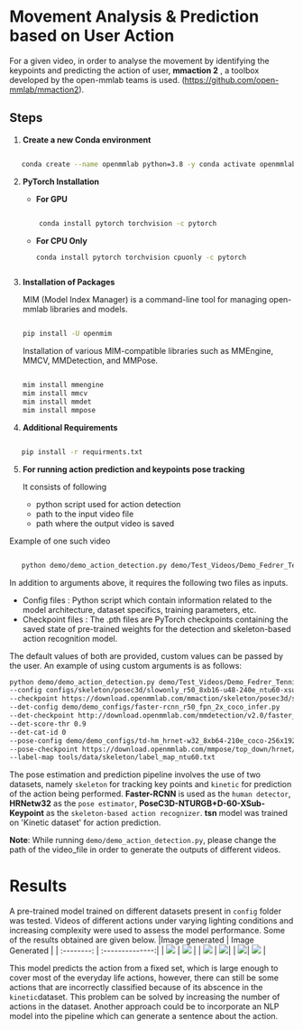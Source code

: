 # Movement Analysis & Prediction based on User Action 

For a given video, in order to analyse the movement by identifying the keypoints and predicting the action of user, **mmaction 2** , a toolbox developed by the open-mmlab teams is used. (https://github.com/open-mmlab/mmaction2).


## Steps

1.  **Create a new Conda environment**
```bash

   conda create --name openmmlab python=3.8 -y conda activate openmmlab

```

2. **PyTorch Installation** </br>

     - **For GPU**
      ```bash

          conda install pytorch torchvision -c pytorch
      
      ```
   - **For CPU Only**
    
     ```bash
     conda install pytorch torchvision cpuonly -c pytorch 
    ```
3. **Installation of Packages**
   
   MIM (Model Index Manager) is a command-line tool for managing open-mmlab libraries and models.
   ```bash
   
   pip install -U openmim
   
    ```
   Installation of various MIM-compatible libraries such as MMEngine, MMCV, MMDetection, and MMPose.
    ```bash
    
   mim install mmengine
   mim install mmcv
   mim install mmdet
   mim install mmpose
    
   ```
    
5. **Additional Requirements**
 ```bash

    pip install -r requirments.txt

 ```
5. **For running action prediction and keypoints pose tracking**

     It consists of following
   - python script used for action detection
   - path to the input video file
   - path where the output video is saved
     
 Example of one such video
     
 ```bash

    python demo/demo_action_detection.py demo/Test_Videos/Demo_Fedrer_Tennis.mp4 demo/Test_Video_Results/Demo_Fedrer_Tennis_Out.mp4

 ```

In addition to arguments above, it requires the following two files as inputs.

- Config files : Python script which contain information related to the model architecture, dataset specifics, training parameters, etc.
- Checkpoint files : The .pth files are PyTorch checkpoints containing the saved state of pre-trained weights for the detection and skeleton-based action recognition model.

The default values of both are provided, custom values can be passed by the user.
An example of using custom arguments is as follows:
```bash
python demo/demo_action_detection.py demo/Test_Videos/Demo_Fedrer_Tennis.mp4 demo/Test_Video_Results/Demo_Fedrer_Tennis_Out.mp4 
--config configs/skeleton/posec3d/slowonly_r50_8xb16-u48-240e_ntu60-xsub-keypoint.py
--checkpoint https://download.openmmlab.com/mmaction/skeleton/posec3d/slowonly_r50_u48_240e_ntu60_xsub_keypoint/slowonly_r50_u48_240e_ntu60_xsub_keypoint-f3adabf1.pth
--det-config demo/demo_configs/faster-rcnn_r50_fpn_2x_coco_infer.py
--det-checkpoint http://download.openmmlab.com/mmdetection/v2.0/faster_rcnn/faster_rcnn_r50_fpn_2x_coco/faster_rcnn_r50_fpn_2x_coco_bbox_mAP-0.384_20200504_210434-a5d8aa15.pth
--det-score-thr 0.9
--det-cat-id 0
--pose-config demo/demo_configs/td-hm_hrnet-w32_8xb64-210e_coco-256x192_infer.py
--pose-checkpoint https://download.openmmlab.com/mmpose/top_down/hrnet/hrnet_w32_coco_256x192-c78dce93_20200708.pth
--label-map tools/data/skeleton/label_map_ntu60.txt
```


The pose estimation and prediction pipeline involves the use of two datasets, namely `skeleton` for tracking key points and `kinetic` for prediction of the action being performed. **Faster-RCNN** is used as the `human detector`, **HRNetw32** as the `pose estimator`, **PoseC3D-NTURGB+D-60-XSub-Keypoint** as the `skeleton-based action recognizer`. **tsn** model was trained on 'Kinetic dataset' for action prediction.

**Note**: While running `demo/demo_action_detection.py`, please change the path of the video_file in order to generate the outputs of different videos.



# Results

A pre-trained model trained on different datasets present in `config` folder was tested. Videos of different actions under varying lighting conditions and increasing complexity were used to assess the model performance. Some of the results obtained are given below.
|Image generated | Image Generated |
| :--------: | :--------------:|
| ![](https://github.com/rahul-sharma-robotics/fanplay-iot-submission/blob/main/Question_1_Movement_Analysis_and_Prediction/mmaction_reduced/assets/Demo_Fedrer_Tennis_Out.gif?raw=true)  |  ![](https://github.com/rahul-sharma-robotics/fanplay-iot-submission/blob/main/Question_1_Movement_Analysis_and_Prediction/mmaction_reduced/assets/Demo_Rahul_PushUp_Out.gif?raw=true)   |
| ![](https://github.com/rahul-sharma-robotics/fanplay-iot-submission/blob/main/Question_1_Movement_Analysis_and_Prediction/mmaction_reduced/assets/Demo_Laxmi_Basketball_Out.gif?raw=true)  |  ![](https://github.com/rahul-sharma-robotics/fanplay-iot-submission/blob/main/Question_1_Movement_Analysis_and_Prediction/mmaction_reduced/assets/Demo_Omkar_Juggling_Out.gif?raw=true)|
| ![](https://github.com/rahul-sharma-robotics/fanplay-iot-submission/blob/main/Question_1_Movement_Analysis_and_Prediction/mmaction_reduced/assets/Demo_Rahul_Drinking_Out.gif?raw=true)|  ![](https://github.com/rahul-sharma-robotics/fanplay-iot-submission/blob/main/Question_1_Movement_Analysis_and_Prediction/mmaction_reduced/assets/Demo_Messi_Football_Out.gif?raw=true)   |

This model predicts the action from a fixed set, which is large enough to cover most of the everyday life actions, however, there can still be some actions that are incorrectly classified because of its abscence in the `kinetic`dataset. This problem can be solved by increasing the number of actions in the dataset. Another approach could be to incorporate an NLP model into the pipeline which can generate a sentence about the action.

